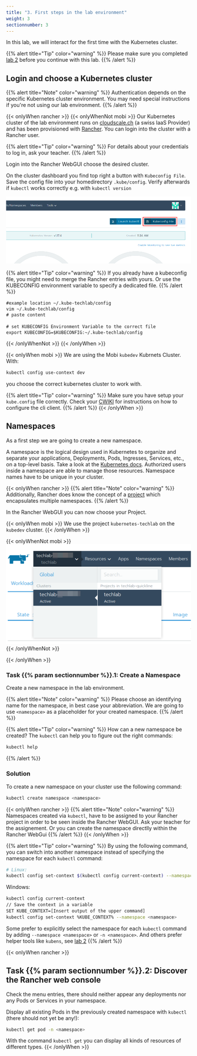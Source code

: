 ```yaml
---
title: "3. First steps in the lab environment"
weight: 3
sectionnumber: 3
---
```



In this lab, we will interact for the first time with the Kubernetes cluster.

{{% alert title="Tip" color="warning" %}}
Please make sure you completed [lab 2](../02.0/) before you continue with this lab.
{{% /alert %}}


## Login and choose a Kubernetes cluster

{{% alert title="Note" color="warning" %}}
Authentication depends on the specific Kubernetes cluster environment. You may need special instructions if you're not
using our lab environment.
{{% /alert %}}

{{< onlyWhen rancher >}}
{{< onlyWhenNot mobi >}}
Our Kubernetes cluster of the lab environment runs on [cloudscale.ch](https://cloudscale.ch) (a swiss IaaS Provider) and has been provisioned with [Rancher](https://rancher.com/). You can login into the cluster with a Rancher user.

{{% alert title="Tip" color="warning" %}}
For details about your credentials to log in, ask your teacher.
{{% /alert %}}

Login into the Rancher WebGUI choose the desired cluster.

On the cluster dashboard you find top right a button with `Kubeconfig File`. Save the config file into your homedirectory `.kube/config`. Verify afterwards if `kubectl` works correctly e.g. with `kubectl version`

![Download Kubeconfig File](kubectlconfigfilebutton.png)

{{% alert title="Tip" color="warning" %}}
If you already have a kubeconfig file, you might need to merge the Rancher entries with yours. Or use the KUBECONFIG environment variable to specify a dedicated file.
{{% /alert %}}

```
#example location ~/.kube-techlab/config
vim ~/.kube-techlab/config
# paste content

# set KUBECONFIG Environment Variable to the correct file
export KUBECONFIG=$KUBECONFIG:~/.kube-techlab/config
```
{{< /onlyWhenNot >}}
{{< /onlyWhen >}}

{{< onlyWhen mobi >}}
We are using the Mobi `kubedev` Kubrnets Cluster. With:

```bash
kubectl config use-context dev
```

you choose the correct kubernetes cluster to work with.

{{% alert title="Tip" color="warning" %}}
Make sure you have setup your `kube.config` file correctly. Check your [CWIKI](https://cwiki.mobicorp.ch/confluence/display/ITContSol/Set+up+Kubectl) for instructions on how to configure the cli client.
{{% /alert %}}
{{< /onlyWhen >}}


## Namespaces

As a first step we are going to create a new namespace.

A namespace is the logical design used in Kubernetes to organize and separate your applications, Deployments, Pods, Ingresses, Services, etc., on a top-level basis. Take a look at the [Kubernetes docs](https://kubernetes.io/docs/concepts/overview/working-with-objects/namespaces/). Authorized users inside a namespace are able to manage those resources. Namespace names have to be unique in your cluster.

{{< onlyWhen rancher >}}
{{% alert title="Note" color="warning" %}}
Additionally, Rancher does know the concept of a [project](https://rancher.com/docs/rancher/v2.x/en/cluster-admin/projects-and-namespaces/) which encapsulates multiple namespaces.
{{% /alert %}}

In the Rancher WebGUI you can now choose your Project.

{{< onlyWhen mobi >}}
We use the project `kubernetes-techlab` on the `kubedev` cluster.
{{< /onlyWhen >}}

{{< onlyWhenNot mobi >}}
![Rancher Project](chooseproject.png)
{{< /onlyWhenNot >}}

{{< /onlyWhen >}}


### Task {{% param sectionnumber %}}.1: Create a Namespace

Create a new namespace in the lab environment.

{{% alert title="Note" color="warning" %}}
Please choose an identifying name for the namespace, in best case your abbreviation. We are going to use `<namespace>` as a placeholder for your created namespace.
{{% /alert %}}


{{% alert title="Tip" color="warning" %}}
How can a new namespace be created? The `kubectl` can help you to figure out the right commands:

```bash
kubectl help
```

{{% /alert %}}


### Solution

To create a new namespace on your cluster use the following command:

```bash
kubectl create namespace <namespace>
```

{{< onlyWhen rancher >}}
{{% alert title="Note" color="warning" %}}
Namespaces created via `kubectl`, have to be assigned to your Rancher project in order to be seen inside the Rancher WebGUI. Ask your teacher for the assignement. Or you can create the namespace directlly within the Rancher WebGui
{{% /alert %}}
{{< /onlyWhen >}}


{{% alert title="Tip" color="warning" %}}
By using the following command, you can switch into another namespace instead of specifying the namespace for each `kubectl` command:

```bash
# Linux:
kubectl config set-context $(kubectl config current-context) --namespace <namespace>
```

Windows:

```bash
kubectl config current-context
// Save the context in a variable
SET KUBE_CONTEXT=[Insert output of the upper command]
kubectl config set-context %KUBE_CONTEXT% --namespace <namespace>
```

Some prefer to explicitly select the namespace for each `kubectl` command by adding `--namespace <namespace>`
or `-n <namespace>`. And others prefer helper tools like `kubens`, see [lab 2](../02.0)
{{% /alert %}}


{{< onlyWhen rancher >}}


## Task {{% param sectionnumber %}}.2: Discover the Rancher web console

Check the menu entries, there should neither appear any deployments nor any Pods or Services in your namespace.

Display all existing Pods in the previously created namespace with `kubectl`  (there should not yet be any!):

```bash
kubectl get pod -n <namespace>
```

With the command `kubectl get` you can display all kinds of resources of different types.
{{< /onlyWhen >}}

